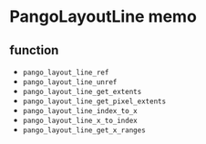 PangoLayoutLine memo
====================

function
--------

* `pango_layout_line_ref`
* `pango_layout_line_unref`
* `pango_layout_line_get_extents`
* `pango_layout_line_get_pixel_extents`
* `pango_layout_line_index_to_x`
* `pango_layout_line_x_to_index`
* `pango_layout_line_get_x_ranges`

